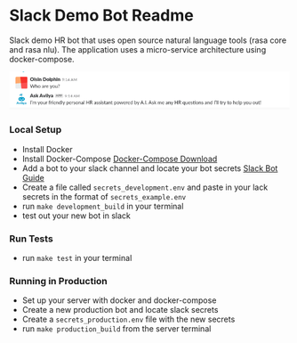 # Slack Demo Bot Readme #

Slack demo HR bot that uses open source natural language tools (rasa core and rasa nlu).
The application uses a micro-service architecture using docker-compose.

![bot_screenshot](bot_screenshot.png)

### Local Setup ###

* Install Docker [](https://www.docker.com/get-docker)
* Install Docker-Compose [Docker-Compose Download](https://docs.docker.com/compose/install/)
* Add a bot to your slack channel and locate your bot secrets [Slack Bot Guide](https://api.slack.com/bot-users)
* Create a file called `secrets_development.env` and paste in your lack secrets in the
    format of `secrets_example.env`
* run `make development_build` in your terminal 
* test out your new bot in slack

### Run Tests ###
* run `make test` in your terminal  

### Running in Production ###
* Set up your server with docker and docker-compose
* Create a new production bot and locate slack secrets
* Create a `secrets_production.env` file with the new secrets
* run `make production_build` from the server terminal 

